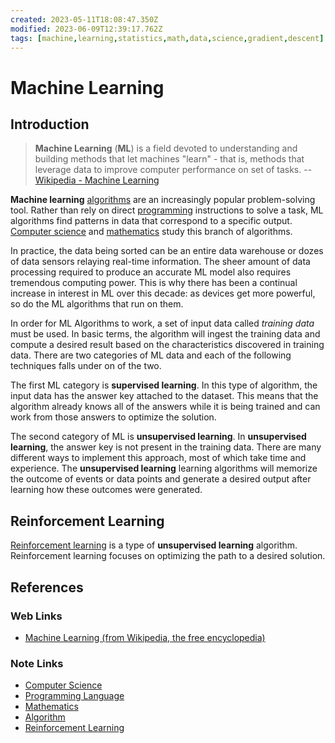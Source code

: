 ```yaml
---
created: 2023-05-11T18:08:47.350Z
modified: 2023-06-09T12:39:17.762Z
tags: [machine,learning,statistics,math,data,science,gradient,descent]
---
```

# Machine Learning

## Introduction

>**Machine Learning** (**ML**) is a field devoted to understanding and
>building methods that let machines "learn" -
>that is, methods that leverage data to improve computer performance on set of tasks.
>-- [Wikipedia - Machine Learning][wiki-machine-learning]

**Machine learning** [algorithms][-algo] are an
increasingly popular problem-solving tool.
Rather than rely on direct [programming][-lang] instructions to solve a task,
ML algorithms find patterns in data that
correspond to a specific output.
[Computer science][-cs] and [mathematics][-math] study this branch of algorithms.

In practice,
the data being sorted can be an entire data warehouse or
dozes of data sensors relaying real-time information.
The sheer amount of data processing required to
produce an accurate ML model also requires tremendous computing power.
This is why there has been a continual increase in interest in ML over this decade:
as devices get more powerful, so do the ML algorithms that run on them.

In order for ML Algorithms to work,
a set of input data called *training data* must be used.
In basic terms, the algorithm will ingest the training data and
compute a desired result based on the characteristics discovered in training data.
There are two categories of ML data and each of
the following techniques falls under on of the two.

The first ML category is **supervised learning**.
In this type of algorithm,
the input data has the answer key attached to the dataset.
This means that the algorithm already knows all of the answers while
it is being trained and can work from those answers to optimize the solution.

The second category of ML is **unsupervised learning**.
In **unsupervised learning**,
the answer key is not present in the training data.
There are many different ways to implement this approach,
most of which take time and experience.
The **unsupervised learning** learning algorithms will memorize the outcome of
events or data points and generate a desired output after
learning how these outcomes were generated.

## Reinforcement Learning

[Reinforcement learning][-rl] is a type of **unsupervised learning** algorithm.
Reinforcement learning focuses on optimizing the path to a desired solution.

## References

### Web Links

* [Machine Learning (from Wikipedia, the free encyclopedia)][wiki-machine-learning]

<!-- Hidden References -->
[wiki-machine-learning]: https://en.wikipedia.org/wiki/Machine_learning "Machine Learning (from Wikipedia, the free encyclopedia)"

### Note Links

* [Computer Science][-cs]
* [Programming Language][-lang]
* [Mathematics][-math]
* [Algorithm][-algo]
* [Reinforcement Learning][-rl]

<!-- Hidden References -->
[-cs]: computer-science.md "Computer Science"
[-lang]: programming-language.md "Programming Language"
[-math]: math.md "Mathematics"
[-algo]: algorithm.md "Algorithm"
[-rl]: reinforcement-learning.md "Reinforcement Learning (Machine Learning)"
